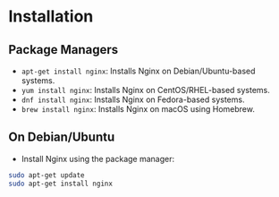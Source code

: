 # Installation

## Package Managers

- `apt-get install nginx`: Installs Nginx on Debian/Ubuntu-based systems.
- `yum install nginx`: Installs Nginx on CentOS/RHEL-based systems.
- `dnf install nginx`: Installs Nginx on Fedora-based systems.
- `brew install nginx`: Installs Nginx on macOS using Homebrew.

## On Debian/Ubuntu

- Install Nginx using the package manager:

```bash
sudo apt-get update
sudo apt-get install nginx
```
